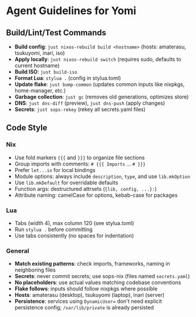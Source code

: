# Agent Guidelines for Yomi

## Build/Lint/Test Commands
- **Build config**: `just nixos-rebuild build <hostname>` (hosts: amaterasu, tsukuyomi, inari, iso)
- **Apply locally**: `just nixos-rebuild switch` (requires sudo, defaults to current hostname)
- **Build ISO**: `just build-iso`
- **Format Lua**: `stylua .` (config in stylua.toml)
- **Update flake**: `just bump-common` (updates common inputs like nixpkgs, home-manager, etc.)
- **Garbage collection**: `just gc` (removes old generations, optimizes store)
- **DNS**: `just dns-diff` (preview), `just dns-push` (apply changes)
- **Secrets**: `just sops-rekey` (rekey all secrets.yaml files)

## Code Style

### Nix
- Use fold markers `{{{` and `}}}` to organize file sections
- Group imports with comments: `# {{{ Imports` ... `# }}}`
- Prefer `let...in` for local bindings
- Module options: always include `description`, `type`, and use `lib.mkOption`
- Use `lib.mkDefault` for overridable defaults
- Function args: destructured attrsets (`{lib, config, ...}:`)
- Attribute naming: camelCase for options, kebab-case for packages

### Lua  
- Tabs (width 4), max column 120 (see stylua.toml)
- Run `stylua .` before committing
- Use tabs consistently (no spaces for indentation)

### General
- **Match existing patterns**: check imports, frameworks, naming in neighboring files
- **Secrets**: never commit secrets; use sops-nix (files named `secrets.yaml`)
- **No placeholders**: use actual values matching codebase conventions
- **Flake follows**: inputs should follow nixpkgs where possible
- **Hosts**: amaterasu (desktop), tsukuyomi (laptop), inari (server)
- **Persistence**: services using `DynamicUser=` don't need explicit persistence config; `/var/lib/private` is already persisted
